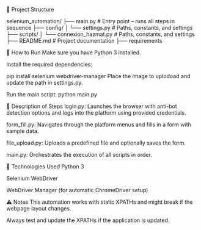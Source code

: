 🧰 Project Structure

selenium_automation/
├── main.py                # Entry point – runs all steps in sequence
├── config/
│   └── settings.py          # Paths, constants, and settings
├── scripts/
│   └── connexion_hazmat.py          # Paths, constants, and settings
├── README.md              # Project documentation
├── requirements

🚀 How to Run
Make sure you have Python 3 installed.

Install the required dependencies:

pip install selenium webdriver-manager
Place the image to uplodoad and update the path in settings.py.

Run the main script:
python main.py

🔄 Description of Steps
login.py: Launches the browser with anti-bot detection options and logs into the platform using provided credentials.

form_fill.py: Navigates through the platform menus and fills in a form with sample data.

file_upload.py: Uploads a predefined file and optionally saves the form.

main.py: Orchestrates the execution of all scripts in order.

🧠 Technologies Used
Python 3

Selenium WebDriver

WebDriver Manager (for automatic ChromeDriver setup)

⚠️ Notes
This automation works with static XPATHs and might break if the webpage layout changes.

Always test and update the XPATHs if the application is updated.